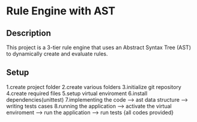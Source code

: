 # Rule Engine with AST

## Description
This project is a 3-tier rule engine that uses an Abstract Syntax Tree (AST) to dynamically create and evaluate rules.

## Setup
1.create project folder
2.create various folders
3.initialize git repository
4.create required files
5.setup virtual enviroment
6.install dependencies(unittest)
7.implementing the code --> ast data structure
                        --> writing tests cases
8.running the application --> activate the virtual enviroment
                          --> run the application
                          -->  run tests
{all codes provided} 